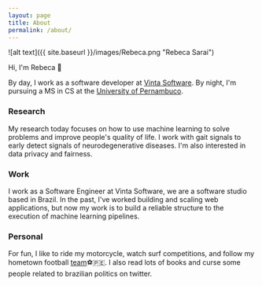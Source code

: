 ```yaml
---
layout: page
title: About
permalink: /about/
---
```


![alt text]({{ site.baseurl }}/images/Rebeca.png "Rebeca Sarai")

Hi, I'm Rebeca 🙋

By day, I work as a software developer at [Vinta Software](https://vinta.com.br). By night, I'm pursuing a MS in CS at the [University of Pernambuco](https://en.wikipedia.org/wiki/University_of_Pernambuco).


### Research
My research today focuses on how to use machine learning to solve problems and improve people's quality of life. I work with gait signals to early detect signals of neurodegenerative diseases. I'm also interested in data privacy and fairness.

### Work
I work as a Software Engineer at Vinta Software, we are a software studio based in Brazil. In the past, I've worked building and scaling web applications, but now my work is to build a reliable structure to the execution of machine learning pipelines.

### Personal
For fun, I like to ride my motorcycle, watch surf competitions, and follow my hometown football [team](https://www.instagram.com/nauticope/)⚽🇵🇪. I also read lots of books and curse some people related to brazilian politics on twitter.
